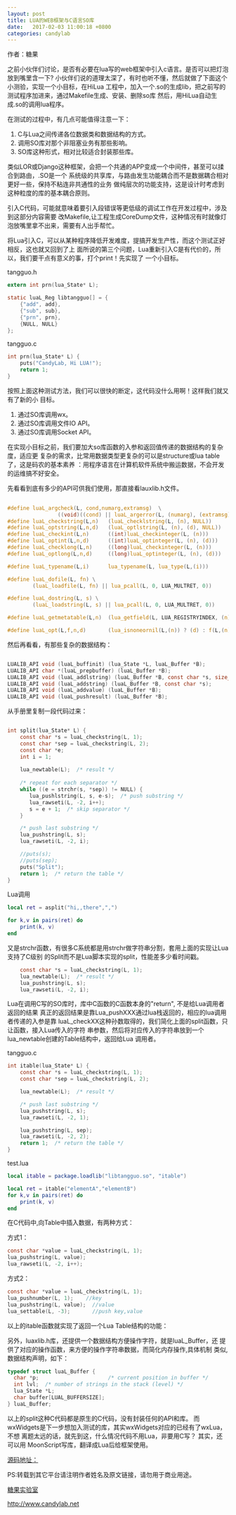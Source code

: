 ```yaml
---
layout: post
title: LUA的WEB框架与C语言SO库
date:   2017-02-03 11:00:18 +0800 
categories: candylab
---
```



作者：糖果

之前小伙伴们讨论，是否有必要在lua写的web框架中引入c语言。是否可以把灯泡放到嘴里含一下?
小伙伴们说的道理太深了，有时也听不懂，然后就做了下面这个小测验，实现一个小目标，在HiLua
工程中，加入一个.so的生成lib，把之前写的测试程序加进来，通过Makefile生成、安装、删除so库
然后，用HiLua自动生成.so的调用lua程序。

在测试的过程中，有几点可能值得注意一下：

1. C与Lua之间传递各位数据类和数据结构的方式。
2. 调用SO库对那个非阻塞业务有那些影响。
3. SO库这种形式，相对比较适合封装那些库。

类似LOR或Django这种框架，会把一个共通的APP变成一个中间件，甚至可以揉合到路由，.SO是一个
系统级的共享库，与路由发生功能耦合而不是数据耦合相对更好一些，保持不粘连非共通性的业务
做纯层次的功能支持，这是设计时考虑到这种粒度的库的基本耦合原则。


引入C代码，可能就意味着要引入段错误等更低级的调试工作在开发过程中，涉及到这部分内容需要
改Makefile,让工程生成CoreDump文件，这种情况有时就像灯泡放嘴里拿不出来，需要有人出手帮忙。


将Lua引入C，可以从某种程序降低开发难度，提搞开发生产性，而这个测试正好相反，这也就又回到了上
面所说的第三个问题，Lua重新引入C是有代价的，所以，我们要干点有意义的事，打个print！先实现了
一个小目标。


tangguo.h

```c
extern int prn(lua_State* L); 

static luaL_Reg libtangguo[] = { 
    {"add", add},
    {"sub", sub},
    {"prn", prn},
    {NULL, NULL}
};


```


tangguo.c

```c
int prn(lua_State* L) {
    puts("CandyLab, Hi LUA!");
    return 1;
}
```

按照上面这种测试方法，我们可以很快的断定，这代码没什么用啊！这样我们就又有了新的小
目标。

1.  通过SO库调用wx。
2.  通过SO库调用文件IO API。
3.  通过SO库调用Socket API。

在实现小目标之前，我们要加大so库函数的入参和返回值传递的数据结构的复杂度，适应更
复杂的需求，比常用数据类型更复杂的可以是structure或lua table了，这是码农的基本素养
：用程序语言在计算机软件系统中搬运数据，不会开发的运维搞不好安全。


 先看看到底有多少的API可供我们使用，那直接看lauxlib.h文件。
 
 
 
 
~~~c
 
#define luaL_argcheck(L, cond,numarg,extramsg)  \
                ((void)((cond) || luaL_argerror(L, (numarg), (extramsg))))
#define luaL_checkstring(L,n)   (luaL_checklstring(L, (n), NULL))
#define luaL_optstring(L,n,d)   (luaL_optlstring(L, (n), (d), NULL))
#define luaL_checkint(L,n)      ((int)luaL_checkinteger(L, (n)))
#define luaL_optint(L,n,d)      ((int)luaL_optinteger(L, (n), (d)))
#define luaL_checklong(L,n)     ((long)luaL_checkinteger(L, (n)))
#define luaL_optlong(L,n,d)     ((long)luaL_optinteger(L, (n), (d)))

#define luaL_typename(L,i)      lua_typename(L, lua_type(L,(i)))

#define luaL_dofile(L, fn) \
        (luaL_loadfile(L, fn) || lua_pcall(L, 0, LUA_MULTRET, 0))

#define luaL_dostring(L, s) \
        (luaL_loadstring(L, s) || lua_pcall(L, 0, LUA_MULTRET, 0))

#define luaL_getmetatable(L,n)  (lua_getfield(L, LUA_REGISTRYINDEX, (n)))

#define luaL_opt(L,f,n,d)       (lua_isnoneornil(L,(n)) ? (d) : f(L,(n)))


~~~


然后再看看，有那些复杂的数据结构：


```c

LUALIB_API void (luaL_buffinit) (lua_State *L, luaL_Buffer *B);
LUALIB_API char *(luaL_prepbuffer) (luaL_Buffer *B);
LUALIB_API void (luaL_addlstring) (luaL_Buffer *B, const char *s, size_t l);
LUALIB_API void (luaL_addstring) (luaL_Buffer *B, const char *s);
LUALIB_API void (luaL_addvalue) (luaL_Buffer *B);
LUALIB_API void (luaL_pushresult) (luaL_Buffer *B);

```


从手册里复制一段代码过来：


```c

int split(lua_State* L) {
    const char *s = luaL_checkstring(L, 1); 
    const char *sep = luaL_checkstring(L, 2); 
    const char *e; 
    int i = 1;
 
    lua_newtable(L);  /* result */
 
    /* repeat for each separator */
    while ((e = strchr(s, *sep)) != NULL) {
       lua_pushlstring(L, s, e-s);  /* push substring */
       lua_rawseti(L, -2, i++);
       s = e + 1;  /* skip separator */
    }

    /* push last substring */
    lua_pushstring(L, s);
    lua_rawseti(L, -2, i);

    //puts(s);
    //puts(sep);
    puts("Split");
    return 1;  /* return the table */
}

```

Lua调用


```lua
local ret = asplit("hi,,there",",")

for k,v in pairs(ret) do
    print(k, v)
end
```

又是strchr函数，有很多C系统都是用strchr做字符串分割，套用上面的实现让Lua支持了C级别
的Split而不是Lua脚本实现的split，性能差多少看时间戳。

```c
    const char *s = luaL_checkstring(L, 1); 
    lua_newtable(L);  /* result */
    lua_pushstring(L, s);
    lua_rawseti(L, -2, i);
```

Lua在调用C写的SO库时，库中C函数的C函数本身的"return", 不是给Lua调用者返回的结果 
真正的返回结果是靠Lua_pushXXX通过lua栈返回的，相应的lua调用者传递的入参是靠
luaL_checkXX这种孙数取得的，我们简化上面的split函数，只让函数，接入Lua传入的字符
串参数，然后将对应传入的字符串放到一个 lua_newtable创建的Table结构中，返回给Lua
调用者。


tangguo.c


```c
int itable(lua_State* L) {
    const char *s = luaL_checkstring(L, 1);
    const char *sep = luaL_checkstring(L, 2);

    lua_newtable(L);  /* result */

    /* push last substring */
    lua_pushstring(L, s);
    lua_rawseti(L, -2, 1);

    lua_pushstring(L, sep);
    lua_rawseti(L, -2, 2);
    return 1;  /* return the table */
}
```

test.lua

```lua
local itable = package.loadlib("libtangguo.so", "itable")

local ret = itable("elementA","elementB")
for k,v in pairs(ret) do
    print(k, v)
end
```

在C代码中,向Table中插入数据，有两种方式：

方式1：

```c
const char *value = luaL_checkstring(L, 1);
lua_pushstring(L, value);  
lua_rawseti(L, -2, i++);  
```

方式2：

```c
const char *value = luaL_checkstring(L, 1);
lua_pushnumber(L, 1);    //key  
lua_pushstring(L, value);  //value  
lua_settable(L, -3);       //push key,value  
```

以上的itable函数就实现了返回一个Lua Table结构的功能：


另外，luaxlib.h库，还提供一个数据结构方便操作字符，就是luaL_Buffer，还
提供了对应的操作函数，来方便的操作字符串数据，而简化内存操作,具体机制
类似, 数据结构声明，如下：


```c
typedef struct luaL_Buffer {
  char *p;                      /* current position in buffer */
  int lvl;  /* number of strings in the stack (level) */
  lua_State *L; 
  char buffer[LUAL_BUFFERSIZE];
} luaL_Buffer;
```


以上的split这种C代码都是原生的C代码，没有封装任何的API和库。
而wxWidgets是下一步想加入测试的库，其实wxWidgets对应的已经有了wxLua，不想
离题太远的话，就先到这，什么情况代码不用Lua，非要用C写？ 其实，还可以用
MoonScript写库，翻译成Lua后给框架使用。





<a href="https://github.com/shengnoah/hilua/tree/libs/libs/so" target="_blank">源码地址：</a>

PS:转载到其它平台请注明作者姓名及原文链接，请勿用于商业用途。

[糖果实验室](http://www.candylab.net)

http://www.candylab.net

